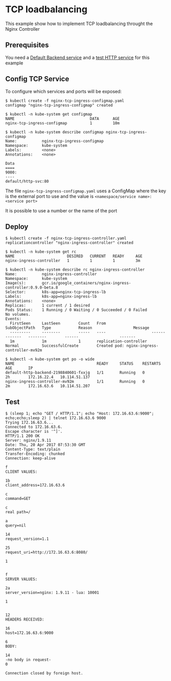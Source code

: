 # TCP loadbalancing

This example show how to implement TCP loadbalancing throught the Nginx Controller

## Prerequisites

You need a [Default Backend service](/examples/deployment/nginx/README.md#default-backend) and a [test HTTP service](/examples/PREREQUISITES.md#test-http-service) for this example

## Config TCP Service

To configure which services and ports will be exposed:
```
$ kubectl create -f nginx-tcp-ingress-configmap.yaml
configmap "nginx-tcp-ingress-configmap" created

$ kubectl -n kube-system get configmap 
NAME                                 DATA      AGE
nginx-tcp-ingress-configmap          1         10m

$ kubectl -n kube-system describe configmap nginx-tcp-ingress-configmap
Name:           nginx-tcp-ingress-configmap
Namespace:      kube-system
Labels:         <none>
Annotations:    <none>

Data
====
9000:
----
default/http-svc:80
```

The file `nginx-tcp-ingress-configmap.yaml` uses a ConfigMap where the key is the external port to use and the value is
`<namespace/service name>:<service port>`

It is possible to use a number or the name of the port

## Deploy
```
$ kubectl create -f nginx-tcp-ingress-controller.yaml
replicationcontroller "nginx-ingress-controller" created

$ kubectl -n kube-system get rc
NAME                       DESIRED   CURRENT   READY     AGE
nginx-ingress-controller   1         1         1         3m

$ kubectl -n kube-system describe rc nginx-ingress-controller
Name:           nginx-ingress-controller
Namespace:      kube-system
Image(s):       gcr.io/google_containers/nginx-ingress-controller:0.9.0-beta.8
Selector:       k8s-app=nginx-tcp-ingress-lb
Labels:         k8s-app=nginx-ingress-lb
Annotations:    <none>
Replicas:       1 current / 1 desired
Pods Status:    1 Running / 0 Waiting / 0 Succeeded / 0 Failed
No volumes.
Events:
  FirstSeen     LastSeen        Count   From                    SubObjectPath   Type            Reason                  Message
  ---------     --------        -----   ----                    -------------   --------        ------                  -------
  1m            1m              1       replication-controller                  Normal          SuccessfulCreate        Created pod: nginx-ingress-controller-mv92m
  
$ kubectl -n kube-system get po -o wide
NAME                                    READY     STATUS    RESTARTS   AGE       IP           
default-http-backend-2198840601-fxxjg   1/1       Running   0          2h        172.16.22.4   10.114.51.137
nginx-ingress-controller-mv92m          1/1       Running   0          2m        172.16.63.6   10.114.51.207
```

## Test
```
$ (sleep 1; echo "GET / HTTP/1.1"; echo "Host: 172.16.63.6:9000"; echo;echo;sleep 2) | telnet 172.16.63.6 9000
Trying 172.16.63.6...
Connected to 172.16.63.6.
Escape character is '^]'.
HTTP/1.1 200 OK
Server: nginx/1.9.11
Date: Thu, 20 Apr 2017 07:53:30 GMT
Content-Type: text/plain
Transfer-Encoding: chunked
Connection: keep-alive

f
CLIENT VALUES:

1b
client_address=172.16.63.6

c
command=GET

c
real path=/

a
query=nil

14
request_version=1.1

25
request_uri=http://172.16.63.6:8080/

1


f
SERVER VALUES:

2a
server_version=nginx: 1.9.11 - lua: 10001

1


12
HEADERS RECEIVED:

16
host=172.16.63.6:9000

6
BODY:

14
-no body in request-
0

Connection closed by foreign host.
```

